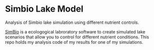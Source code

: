 # Simbio Lake Model

Analysis of Simbio lake simulation using different nutrient controls.

[SimBio](https://simbio.com/products-college/Ecology) is a ecologogical labroratory software to create simulated lake scenarios that allow you to control for different nutrient conditions. This repo holds my analysis code of my results for one of my simulations. 


